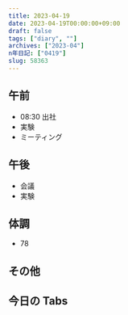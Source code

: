 ```yaml
---
title: 2023-04-19
date: 2023-04-19T00:00:00+09:00
draft: false
tags: ["diary", ""]
archives: ["2023-04"]
n年日記: ["0419"]
slug: 58363
---
```


## 午前

- 08:30 出社
- 実験
- ミーティング

## 午後

- 会議
- 実験

## 体調

- 78

## その他

## 今日の Tabs
